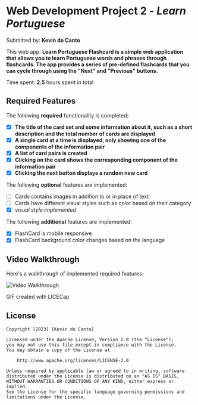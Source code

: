 # Web Development Project 2 - _Learn Portuguese_

Submitted by: **Kevin do Canto**

This web app: **Learn Portuguese Flashcard is a simple web application that allows you to learn Portuguese words and phrases through flashcards. The app provides a series of pre-defined flashcards that you can cycle through using the "Next" and "Previous" buttons.**

Time spent: **2.5** hours spent in total

## Required Features

The following **required** functionality is completed:

- [x] **The title of the card set and some information about it, such as a short description and the total number of cards are displayed**
- [x] **A single card at a time is displayed, only showing one of the components of the information pair**
- [x] **A list of card pairs is created**
- [x] **Clicking on the card shows the corresponding component of the information pair**
- [x] **Clicking the next button displays a random new card**

The following **optional** features are implemented:

- [ ] Cards contains images in addition to or in place of text
- [ ] Cards have different visual styles such as color based on their category
- [x] _visual style implemented_

The following **additional** features are implemented:

- [x] FlashCard is mobile responsive
- [x] FlashCard background color changes based on the language

## Video Walkthrough

Here's a walkthrough of implemented required features:

<img src='https://imgur.com/a/mjkCNgC.gif' title='Video Walkthrough' width='' alt='Video Walkthrough' />

GIF created with LICECap

## License

    Copyright [2023] [Kevin do Canto]

    Licensed under the Apache License, Version 2.0 (the "License");
    you may not use this file except in compliance with the License.
    You may obtain a copy of the License at

        http://www.apache.org/licenses/LICENSE-2.0

    Unless required by applicable law or agreed to in writing, software
    distributed under the License is distributed on an "AS IS" BASIS,
    WITHOUT WARRANTIES OR CONDITIONS OF ANY KIND, either express or implied.
    See the License for the specific language governing permissions and
    limitations under the License.
